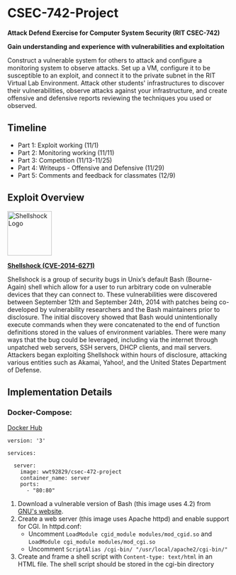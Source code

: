 # CSEC-742-Project
**Attack Defend Exercise for Computer System Security (RIT CSEC-742)**

**Gain understanding and experience with vulnerabilities and exploitation**

Construct a vulnerable system for others to attack and configure a monitoring system to observe attacks. Set up a VM, configure it to be susceptible to an exploit, and connect it to the private subnet in the RIT Virtual Lab Environment. Attack other students' infrastructures to discover their vulnerabilities, observe attacks against your infrastructure, and create offensive and defensive reports reviewing the techniques you used or observed.

## Timeline
- Part 1: Exploit working (11/1)
- Part 2: Monitoring working (11/11)
- Part 3: Competition (11/13-11/25)
- Part 4: Writeups - Offensive and Defensive (11/29)
- Part 5: Comments and feedback for classmates (12/9)

## Exploit Overview
<img src="https://upload.wikimedia.org/wikipedia/commons/thumb/4/44/Shellshock-bug.png/1024px-Shellshock-bug.png" alt="Shellshock Logo" width="100"/>

**[Shellshock (CVE-2014-6271)](https://www.exploit-db.com/exploits/34765)**

Shellshock is a group of security bugs in Unix’s default Bash (Bourne-Again) shell which allow for a user to run arbitrary code on vulnerable devices that they can connect to. These vulnerabilities were discovered between September 12th and September 24th, 2014 with patches being co-developed by vulnerability researchers and the Bash maintainers prior to disclosure.  The initial discovery showed that Bash would unintentionally execute commands when they were concatenated to the end of function definitions stored in the values of environment variables. There were many ways that the bug could be leveraged, including via the internet through unpatched web servers, SSH servers, DHCP clients, and mail servers. Attackers began exploiting Shellshock within hours of disclosure, attacking various entities such as Akamai, Yahoo!, and the United States Department of Defense.

## Implementation Details

### Docker-Compose:
[Docker Hub](https://hub.docker.com/r/wwt92829/csec-472-project)
```
version: '3'

services:

  server:
    image: wwt92829/csec-472-project
    container_name: server
    ports:
      - "80:80"
```
1. Download a vulnerable version of Bash (this image uses 4.2) from [GNU's website](http://ftpmirror.gnu.org/bash/).
2. Create a web server (this image uses Apache httpd) and enable support for CGI. In httpd.conf:
    - Uncomment  `LoadModule cgid_module modules/mod_cgid.so` and `LoadModule cgi_module modules/mod_cgi.so`
    - Uncomment `ScriptAlias /cgi-bin/ "/usr/local/apache2/cgi-bin/"`
3. Create and frame a shell script with `Content-type: text/html` in an HTML file. The shell script should be stored in the cgi-bin directory 
